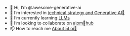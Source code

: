 - 👋 Hi, I’m @awesome-generative-ai
- 👀 I’m interested in [technical strategy and Generative AI🌿](https://www.5loi.com/blog)
- 🌱 I’m currently learning [LLMs](https://stanford.5loi.com/zh-cn/getting-started/)
- 💞️ I’m looking to collaborate on [aipm🌿hub](https://roadmaps.feishu.cn/wiki/RykrwFxPiiU4T7kZ63bc7Lqdnch)
- 📫 How to reach me [About 5Loi🐬](https://www.5loi.com/about_loi)
